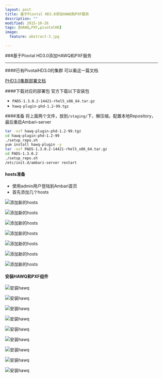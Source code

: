 ```yaml
---
layout: post
title: 基于Piovtal HD3.0添加HAWQ和PXF服务
description: ""
modified: 2015-10-26
tags: [HAWQ,PXF,pivotalHD]
image:
  feature: abstract-3.jpg
  
---
```


###基于Piovtal HD3.0添加HAWQ和PXF服务
- - -


####已有PivotalHD3.0的集群
可以看这一篇文档

[PHD3.0集群部署文档](https://hj1984930.github.io/PHD-install/)

####下载对应的部署包
官方下载以下安装包

* `PADS-1.3.0.2-14421-rhel5_x86_64.tar.gz`
* `hawq-plugin-phd-1.2-99.tgz`

####准备
将上面两个文件，放到`/staging/`下，解压缩，配置本地Repository，最后重启Ambari-server

~~~bash
tar -xvf hawq-plugin-phd-1.2-99.tgz
cd hawq-plugin-phd-1.2-99
./setup_repo.sh
yum install hawq-plugin -y
tar -xvf PADS-1.3.0.2-14421-rhel5_x86_64.tar.gz
cd PADS-1.3.0.2
./setup_repo.sh
/etc/init.d/ambari-server restart
~~~

#### hosts准备

* 使用admin用户登陆到Ambari首页
* 首先添加几个hosts

![添加新的hosts](/images/hawq-host1.png)

![添加新的hosts](/images/hawq-host2.png)

![添加新的hosts](/images/hawq-host3.png)

![添加新的hosts](/images/hawq-host4.png)

![添加新的hosts](/images/hawq-host5.png)

![添加新的hosts](/images/hawq-host6.png)

![添加新的hosts](/images/hawq-host7.png)


#### 安装HAWQ和PXF组件

![安装hawq](/images/hawq-1.png)

![安装hawq](/images/hawq-2.png)

![安装hawq](/images/hawq-3.png)

![安装hawq](/images/hawq-4.png)

![安装hawq](/images/hawq-5.png)

![安装hawq](/images/hawq-6.png)

![安装hawq](/images/hawq-7.png)

![安装hawq](/images/hawq-8.png)

![安装hawq](/images/hawq-9.png)
